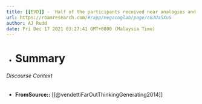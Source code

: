 ```yaml
---
title: [[EVD]] -  Half of the participants received near analogies and half received far analogies and then were asked to complete a picture mapping t - [[@vendettiFarOutThinkingGenerating2014]]
url: https://roamresearch.com/#/app/megacoglab/page/c8JUaSXu5
author: AJ Rudd
date: Fri Dec 17 2021 03:27:41 GMT+0800 (Malaysia Time)
---
```


- # Summary

###### Discourse Context

- **FromSource::** [[@vendettiFarOutThinkingGenerating2014]]
